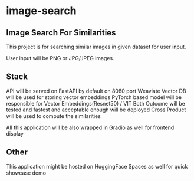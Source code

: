 # image-search
## Image Search For Similarities

This project is for searching similar images in given dataset for user input.

User input will be PNG or JPG/JPEG images.


## Stack

API will be served on FastAPI by default on 8080 port
Weaviate Vector DB will be used for storing vector embeddings
PyTorch based model will be responsible for Vector Embeddings(Resnet50) / VIT
Both Outcome will be tested and fastest and acceptable enough will be deployed
Cross Product will be used to compute the similarities

All this application will be also wrapped in Gradio as well for frontend display


## Other
This application might be hosted on HuggingFace Spaces as well for quick showcase demo
